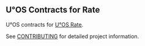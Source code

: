 U°OS Contracts for Rate
-----------------------

U°OS contracts for [U°OS Rate](https://github.com/UOSnetwork/uos.plugins).

See [CONTRIBUTING](../../../uos.docs/blob/master/CONTRIBUTING.md) for detailed project information.
